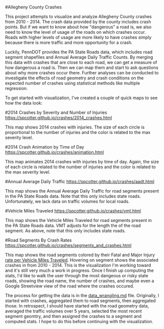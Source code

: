 #Allegheny County Crashes

This project attempts to visualize and analyze Allegheny County crashes from 2010 - 2014. The crash data provided by the county includes crash points. But if we want to know about how "dangerous" a road is, we also need to know the level of usage of the roads on which crashes occur. Roads with higher levels of usage are more likely to have crashes simply because there is more traffic and more opportunity for a crash.

Luckily, PennDOT provides the PA State Roads data, which includes road segment shapefiles and Annual Average Daily Traffic Counts. By merging this data with crashes that are close to each road, we can get a measure of how dangerous a road is. Then we can map them and start to ask questions about why more crashes occur there. Further analyses can be conducted to investigate the effects of road geometry and crash conditions on the expected number of crashes using statistical methods like multiple regression. 

To get started with visualization, I've created a couple of quick maps to see how the data look:

#2014 Crashes by Severity and Number of Injuries
<a href="https://spcotter.github.io/crashes/2014_crashes.html" target="blank">https://spcotter.github.io/crashes/2014_crashes.html</a>

This map shows 2014 crashes with injuries. The size of each circle is proportional to the number of injuries and the color is related to the max severity level.

#2014 Crash Animation by Time of Day
<a href="https://spcotter.github.io/crashes/animation.html" target="blank">https://spcotter.github.io/crashes/animation.html</a>

This map animates 2014 crashes with injuries by time of day. Again, the size of each circle is related to the number of injuries and the color is related to the max severity level.

#Annual Average Daily Traffic
<a href="https://spcotter.github.io/crashes/aadt.html" target="blank">https://spcotter.github.io/crashes/aadt.html</a>

This map shows the Annual Average Daily Traffic for road segments present in the PA State Roads data. Note that this only includes state roads. Unfortunately, we lack data on traffic volumes for local roads.

#Vehicle Miles Traveled
<a href="https://spcotter.github.io/crashes/aadt.html" target="blank">https://spcotter.github.io/crashes/vmt.html</a>

This map shows the Vehicle Miles Traveled for road segments present in the PA State Roads data. VMT adjusts for the length the of the road segment. As above, note that this only includes state roads.

#Road Segments By Crash Rates
<a href="https://spcotter.github.io/crashes/aadt.html" target="blank">https://spcotter.github.io/crashes/segments_and_crashes.html</a>

This map shows the road segments colored by their Fatal and Major Injury <a href="http://safety.fhwa.dot.gov/local_rural/training/fhwasa1109/app_c.cfm" target="_blank">rate per Vehicle Miles Traveled</a>. Hovering on segment shows the associated crashes in from 2010 - 2014. This is the visualization I'm working toward and it's still very much a work in progress. Once I finish up computing the stats, I'd like to walk the user through the most dangeous or risky state roads, showing the road name, the number of crashes, and maybe even a Google Streetview view of the road where the crashes occured.

The process for getting the data is in the [data_wrangling.md](https://github.com/spcotter/crashes/blob/master/data_wrangling.md) file. Originally, I started with crashes, aggregated them to road segments, then aggregated those. In retrospect, I should have started with the road geometry data, averaged the traffic volumes over 5 years, selected the most recent segment geomtry, and then assigned the crashes to a segment and computed stats. I hope to do this before continuing with the visualization.